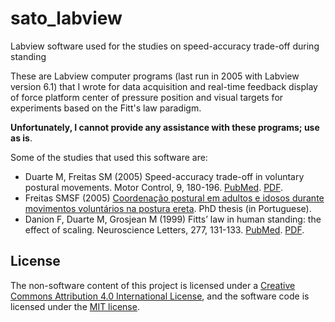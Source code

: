 # sato_labview
Labview software used for the studies on speed-accuracy trade-off during standing


These are Labview computer programs (last run in 2005 with Labview version 6.1) that I wrote for data acquisition and real-time feedback display of force platform center of pressure position and visual targets for experiments based on the Fitt's law paradigm.

**Unfortunately, I cannot provide any assistance with these programs; use as is**.

Some of the studies that used this software are:

- Duarte M, Freitas SM (2005) Speed-accuracy trade-off in voluntary postural movements. Motor Control, 9, 180-196. [PubMed](https://pubmed.ncbi.nlm.nih.gov/15995258/). [PDF](https://bmclab.pesquisa.ufabc.edu.br/pubs/mc05.pdf).  
- Freitas SMSF (2005) [Coordenação postural em adultos e idosos durante movimentos voluntários na postura ereta](https://bmclab.pesquisa.ufabc.edu.br/pubs/freitas05.pdf). PhD thesis (in Portuguese).  
- Danion F, Duarte M, Grosjean M (1999) Fitts’ law in human standing: the effect of scaling. Neuroscience Letters, 277, 131-133. [PubMed](https://pubmed.ncbi.nlm.nih.gov/10624827/). [PDF](https://bmclab.pesquisa.ufabc.edu.br/pubs/nl99.pdf).  

## License

The non-software content of this project is licensed under a [Creative Commons Attribution 4.0 International License](http://creativecommons.org/licenses/by/4.0/), and the software code is licensed under the [MIT license](https://opensource.org/licenses/mit-license.php).
